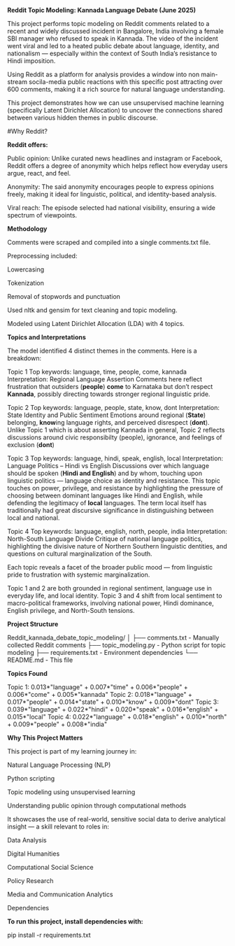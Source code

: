 **Reddit Topic Modeling: Kannada Language Debate (June 2025)**

This project performs topic modeling on Reddit comments related to a recent and widely discussed incident in Bangalore, India involving a female SBI manager who refused to speak in Kannada. The video of the incident went viral and led to a heated public debate about language, identity, and nationalism — especially within the context of South India’s resistance to Hindi imposition.

Using Reddit as a platform for analysis provides a window into non main-stream socila-media public reactions with this specific post attracting over 600 comments, making it a rich source for natural language understanding.

This project demonstrates how we can use unsupervised machine learning (specifically Latent Dirichlet Allocation) to uncover the connections shared between various hidden themes in public discourse.

#Why Reddit?

**Reddit offers:**

Public opinion: Unlike curated news headlines and instagram or Facebook, Reddit offers a degree of anonymity which helps reflect how everyday users argue, react, and feel.

Anonymity: The said anonymity encourages people to express opinions freely, making it ideal for linguistic, political, and identity-based analysis.

Viral reach: The episode selected had national visibility, ensuring a wide spectrum of viewpoints.

**Methodology**

Comments were scraped and compiled into a single comments.txt file.

Preprocessing included:

Lowercasing

Tokenization

Removal of stopwords and punctuation

Used nltk and gensim for text cleaning and topic modeling.

Modeled using Latent Dirichlet Allocation (LDA) with 4 topics.

**Topics and Interpretations**

The model identified 4 distinct themes in the comments. Here is a breakdown:

Topic 1
Top keywords: language, time, people, come, kannada
Interpretation: Regional Language Assertion
Comments here reflect frustration that outsiders (**people**) **come** to Karnataka but don’t respect **Kannada**, possibly directing towards stronger regional linguistic pride.

Topic 2
Top keywords: language, people, state, know, dont
Interpretation: State Identity and Public Sentiment
Emotions around regional (**State**) belonging, **know**ing language rights, and perceived disrespect (**dont**). Unlike Topic 1 which is about asserting Kannada in general, Topic 2 reflects discussions around civic responsibilty (people), ignorance, and feelings of exclusion (**dont**)

Topic 3
Top keywords: language, hindi, speak, english, local
Interpretation: Language Politics – Hindi vs English
Discussions over which language should be spoken (**Hindi and English**) and by whom, touching upon linguistic politics — language choice as identity and resistance. This topic touches on power, privilege, and resistance by highlighting the pressure of choosing between dominant languages like Hindi and English, while defending the legitimacy of **local** languages. The term local itself has traditionally had great discursive significance in distinguishing between local and national. 

Topic 4
Top keywords: language, english, north, people, india
Interpretation: North-South Language Divide
Critique of national language politics, highlighting the divisive nature of Northern Southern linguistic dentities, and questions on cultural marginalization of the South.

Each topic reveals a facet of the broader public mood — from linguistic pride to frustration with systemic marginalization.

Topic 1 and 2 are both grounded in regional sentiment, language use in everyday life, and local identity.  Topic 3 and 4 shift from local sentiment to macro-political frameworks, involving national power, Hindi dominance, English privilege, and North-South tensions.

**Project Structure**

Reddit_kannada_debate_topic_modeling/
│
├── comments.txt - Manually collected Reddit comments
├── topic_modeling.py - Python script for topic modeling
├── requirements.txt - Environment dependencies
└── README.md - This file

**Topics Found**

Topic 1: 0.013*"language" + 0.007*"time" + 0.006*"people" + 0.006*"come" + 0.005*"kannada"
Topic 2: 0.018*"language" + 0.017*"people" + 0.014*"state" + 0.010*"know" + 0.009*"dont"
Topic 3: 0.039*"language" + 0.022*"hindi" + 0.020*"speak" + 0.016*"english" + 0.015*"local"
Topic 4: 0.022*"language" + 0.018*"english" + 0.010*"north" + 0.009*"people" + 0.008*"india"

**Why This Project Matters**

This project is part of my learning journey in:

Natural Language Processing (NLP)

Python scripting

Topic modeling using unsupervised learning

Understanding public opinion through computational methods

It showcases the use of real-world, sensitive social data to derive analytical insight — a skill relevant to roles in:

Data Analysis

Digital Humanities

Computational Social Science

Policy Research

Media and Communication Analytics

Dependencies

**To run this project, install dependencies with:**

pip install -r requirements.txt

